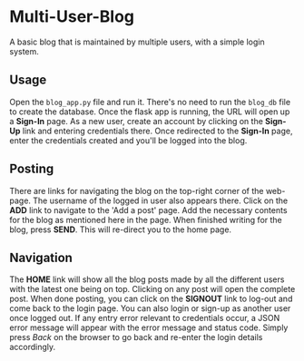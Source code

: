 # Multi-User-Blog
A basic blog that is maintained by multiple users, with a simple login system.
## Usage
Open the `blog_app.py` file and run it. There's no need to run the `blog_db` file to create the database. 
Once the flask app is running, the URL will open up a **Sign-In** page. As a new user, create an account by clicking on the **Sign-Up**
link and entering credentials there. Once redirected to the **Sign-In** page, enter the credentials created and you'll be logged into the
blog.

## Posting
There are links for navigating the blog on the top-right corner of the web-page. The username of the logged in user also appears there.
Click on the **ADD** link to navigate to the 'Add a post' page. Add the necessary contents for the blog as mentioned here in the page. 
When finished writing for the blog, press **SEND**. This will re-direct you to the home page.

## Navigation
The **HOME** link will show all the blog posts made by all the different users with the latest one being on top. Clicking on any post will
open the complete post. When done posting, you can click on the **SIGNOUT** link to log-out and come back to the login page. You can also
login or sign-up as another user once logged out. If any entry error relevant to credentials occur, a JSON error message will appear with 
the error message and status code. Simply press *Back* on the browser to go back and re-enter the login details accordingly.
